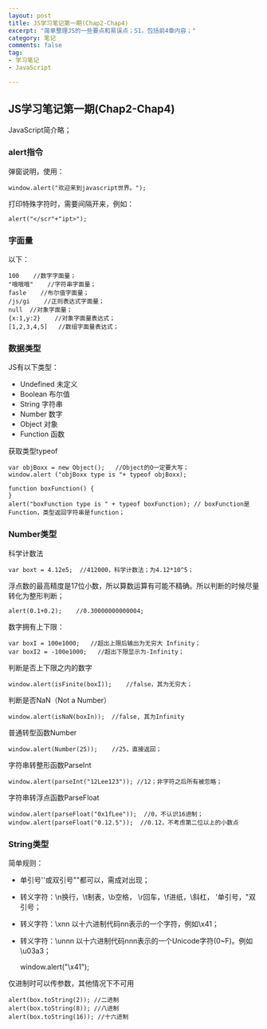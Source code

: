 ```yaml
---
layout: post
title: JS学习笔记第一期(Chap2-Chap4)
excerpt: "简单整理JS的一些要点和易误点；S1，包括前4章内容；"
category: 笔记
comments: false
tag:
- 学习笔记
- JavaScript

---
```


## JS学习笔记第一期(Chap2-Chap4)

JavaScript简介略；

### alert指令

弹窗说明，使用：

    window.alert("欢迎来到javascript世界。");

打印特殊字符时，需要间隔开来，例如：

    alert("</scr"+"ipt>");


### 字面量

以下：

	100    //数字字面量；
	"哦哦哦"    //字符串字面量；
	fasle    //布尔值字面量；
	/js/gi    //正则表达式字面量；
	null  //对象字面量；
	{x:1,y:2}    //对象字面量表达式；
	[1,2,3,4,5]   //数组字面量表达式；

### 数据类型

JS有以下类型：

* Undefined 未定义
* Boolean 布尔值
* String 字符串
* Number 数字
* Object 对象
* Function 函数

获取类型typeof

    var objBoxx = new Object();   //Object的O一定要大写；
    window.alert ("objBoxx type is "+ typeof objBoxx);  

    function boxFunction() {
    }
    alert("boxFunction type is " + typeof boxFunction); // boxFunction是Function，类型返回字符串是function；

### Number类型

科学计数法

    var boxt = 4.12e5;  //412000，科学计数法；为4.12*10^5；

浮点数的最高精度是17位小数，所以算数运算有可能不精确。所以判断的时候尽量转化为整形判断；

    alert(0.1+0.2);    //0.30000000000004;

数字拥有上下限：

    var boxI = 100e1000;   //超出上限后输出为无穷大 Infinity；
    var boxI2 = -100e1000;   //超出下限显示为-Infinity；

判断是否上下限之内的数字

    window.alert(isFinite(boxI));    //false，其为无穷大；

判断是否NaN（Not a Number）

    window.alert(isNaN(boxIn));  //false, 其为Infinity

普通转型函数Number

    window.alert(Number(25));    //25，直接返回；

字符串转整形函数ParseInt

    window.alert(parseInt("12Lee123")); //12；非字符之后所有被忽略；

字符串转浮点函数ParseFloat

    window.alert(parseFloat("0x1fLee"));  //0，不认识16进制；
    window.alert(parseFloat("0.12.5"));  //0.12，不考虑第二位以上的小数点

### String类型

简单规则：

* 单引号''或双引号""都可以，需成对出现；
* 转义字符：\n换行，\t制表，\b空格， \r回车，\f进纸，\\斜杠， \'单引号，\"双引号；
* 转义字符：\xnn 以十六进制代码nn表示的一个字符，例如\x41；
* 转义字符：\unnn 以十六进制代码nnn表示的一个Unicode字符(0~F)。例如\u03a3；

    window.alert("\x41");

仅进制时可以传参数，其他情况下不可用

    alert(box.toString(2)); //二进制
    alert(box.toString(8)); //八进制
    alert(box.toString(16)); //十六进制
